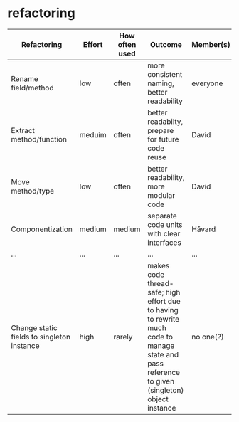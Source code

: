 # refactoring
|Refactoring                               |Effort|How often used|Outcome                                         |Member(s)|
|------------------------------------------|------|--------------|------------------------------------------------|---------|
|Rename field/method                       |low   |often         |more consistent naming, better readability      |everyone |
|Extract method/function                   |meduim|often         |better readabilty, prepare for future code reuse|David    |
|Move method/type                          |low   |often         |better readability, more modular code           |David    |
|Componentization                          |medium|medium        |separate code units with clear interfaces       |Håvard   |
|...                                       |...   |...           |...                                             |...      |
|Change static fields to singleton instance|high  |rarely        |makes code thread-safe; high effort due to having to rewrite much code to manage state and pass reference to given (singleton) object instance|no one(?)|
